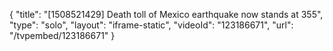 {
    "title": "[1508521429] Death toll of Mexico earthquake now stands at 355",
    "type": "solo",
    "layout": "iframe-static",
    "videoId": "123186671",
    "url": "\/tvpembed\/123186671"
}